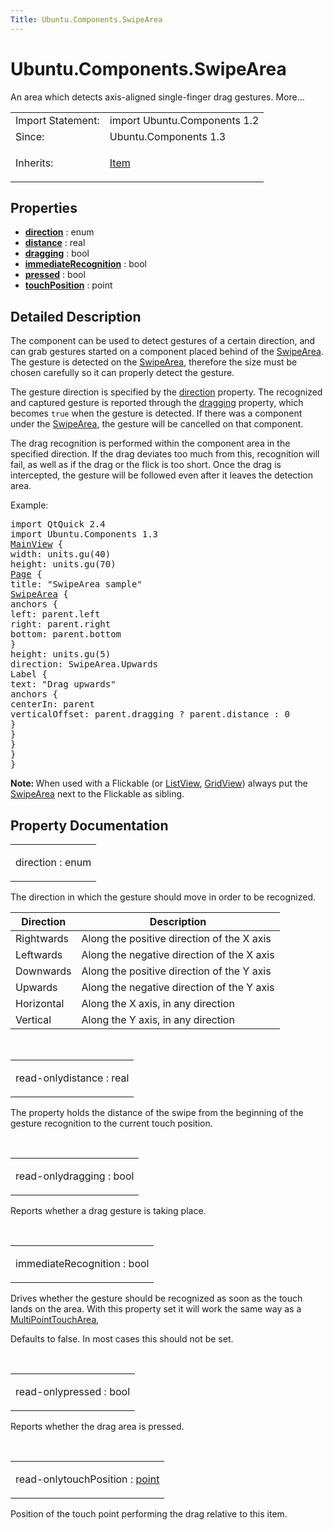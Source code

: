 ```yaml
---
Title: Ubuntu.Components.SwipeArea
---
```


# Ubuntu.Components.SwipeArea

<span class="subtitle"></span>
<!-- $$$SwipeArea-brief -->
<p>An area which detects axis-aligned single-finger drag gestures. More...</p>
<!-- @@@SwipeArea -->
<table class="alignedsummary">
<tr><td class="memItemLeft rightAlign topAlign"> Import Statement:</td><td class="memItemRight bottomAlign"> import Ubuntu.Components 1.2</td></tr><tr><td class="memItemLeft rightAlign topAlign"> Since:</td><td class="memItemRight bottomAlign">  Ubuntu.Components 1.3</td></tr><tr><td class="memItemLeft rightAlign topAlign"> Inherits:</td><td class="memItemRight bottomAlign"> <p><a href="QtQuick.Item.md">Item</a></p>
</td></tr></table><ul>
</ul>
<h2 id="properties">Properties</h2>
<ul>
<li class="fn"><b><b><a href="Ubuntu.Components.SwipeArea.md#direction-prop">direction</a></b></b> : enum</li>
<li class="fn"><b><b><a href="Ubuntu.Components.SwipeArea.md#distance-prop">distance</a></b></b> : real</li>
<li class="fn"><b><b><a href="Ubuntu.Components.SwipeArea.md#dragging-prop">dragging</a></b></b> : bool</li>
<li class="fn"><b><b><a href="Ubuntu.Components.SwipeArea.md#immediateRecognition-prop">immediateRecognition</a></b></b> : bool</li>
<li class="fn"><b><b><a href="Ubuntu.Components.SwipeArea.md#pressed-prop">pressed</a></b></b> : bool</li>
<li class="fn"><b><b><a href="Ubuntu.Components.SwipeArea.md#touchPosition-prop">touchPosition</a></b></b> : point</li>
</ul>
<!-- $$$SwipeArea-description -->
<h2 id="details">Detailed Description</h2>
</p>
<p>The component can be used to detect gestures of a certain direction, and can grab gestures started on a component placed behind of the <a href="Ubuntu.Components.SwipeArea.md">SwipeArea</a>. The gesture is detected on the <a href="Ubuntu.Components.SwipeArea.md">SwipeArea</a>, therefore the size must be chosen carefully so it can properly detect the gesture.</p>
<p>The gesture direction is specified by the <a href="Ubuntu.Components.SwipeArea.md#direction-prop">direction</a> property. The recognized and captured gesture is reported through the <a href="Ubuntu.Components.SwipeArea.md#dragging-prop">dragging</a> property, which becomes <code>true</code> when the gesture is detected. If there was a component under the <a href="Ubuntu.Components.SwipeArea.md">SwipeArea</a>, the gesture will be cancelled on that component.</p>
<p>The drag recognition is performed within the component area in the specified direction. If the drag deviates too much from this, recognition will fail, as well as if the drag or the flick is too short. Once the drag is intercepted, the gesture will be followed even after it leaves the detection area.</p>
<p>Example:</p>
<pre class="qml">import QtQuick 2.4
import Ubuntu.Components 1.3
<span class="type"><a href="Ubuntu.Components.MainView.md">MainView</a></span> {
<span class="name">width</span>: <span class="name">units</span>.<span class="name">gu</span>(<span class="number">40</span>)
<span class="name">height</span>: <span class="name">units</span>.<span class="name">gu</span>(<span class="number">70</span>)
<span class="type"><a href="Ubuntu.Components.Page.md">Page</a></span> {
<span class="name">title</span>: <span class="string">&quot;SwipeArea sample&quot;</span>
<span class="type"><a href="Ubuntu.Components.SwipeArea.md">SwipeArea</a></span> {
<span class="type">anchors</span> {
<span class="name">left</span>: <span class="name">parent</span>.<span class="name">left</span>
<span class="name">right</span>: <span class="name">parent</span>.<span class="name">right</span>
<span class="name">bottom</span>: <span class="name">parent</span>.<span class="name">bottom</span>
}
<span class="name">height</span>: <span class="name">units</span>.<span class="name">gu</span>(<span class="number">5</span>)
<span class="name">direction</span>: <span class="name">SwipeArea</span>.<span class="name">Upwards</span>
<span class="type">Label</span> {
<span class="name">text</span>: <span class="string">&quot;Drag upwards&quot;</span>
<span class="type">anchors</span> {
<span class="name">centerIn</span>: <span class="name">parent</span>
<span class="name">verticalOffset</span>: <span class="name">parent</span>.<span class="name">dragging</span> ? <span class="name">parent</span>.<span class="name">distance</span> : <span class="number">0</span>
}
}
}
}
}</pre>
<p><b>Note: </b>When used with a Flickable (or <a href="QtQuick.ListView.md">ListView</a>, <a href="QtQuick.qtquick-draganddrop-example.md#gridview">GridView</a>) always put the <a href="Ubuntu.Components.SwipeArea.md">SwipeArea</a> next to the Flickable as sibling.</p><!-- @@@SwipeArea -->
<h2>Property Documentation</h2>
<!-- $$$direction -->
<table class="qmlname"><tr valign="top" id="direction-prop"><td class="tblQmlPropNode"><p><span class="name">direction</span> : <span class="type">enum</span></p></td></tr></table><p>The direction in which the gesture should move in order to be recognized.</p>
<table class="generic">
<thead><tr class="qt-style"><th >Direction</th><th >Description</th></tr></thead>
<tr valign="top"><td >Rightwards</td><td >Along the positive direction of the X axis</td></tr>
<tr valign="top"><td >Leftwards</td><td >Along the negative direction of the X axis</td></tr>
<tr valign="top"><td >Downwards</td><td >Along the positive direction of the Y axis</td></tr>
<tr valign="top"><td >Upwards</td><td >Along the negative direction of the Y axis</td></tr>
<tr valign="top"><td >Horizontal</td><td >Along the X axis, in any direction</td></tr>
<tr valign="top"><td >Vertical</td><td >Along the Y axis, in any direction</td></tr>
</table>
<!-- @@@direction -->
<br/>
<!-- $$$distance -->
<table class="qmlname"><tr valign="top" id="distance-prop"><td class="tblQmlPropNode"><p><span class="qmlreadonly">read-only</span><span class="name">distance</span> : <span class="type">real</span></p></td></tr></table><p>The property holds the distance of the swipe from the beginning of the gesture recognition to the current touch position.</p>
<!-- @@@distance -->
<br/>
<!-- $$$dragging -->
<table class="qmlname"><tr valign="top" id="dragging-prop"><td class="tblQmlPropNode"><p><span class="qmlreadonly">read-only</span><span class="name">dragging</span> : <span class="type">bool</span></p></td></tr></table><p>Reports whether a drag gesture is taking place.</p>
<!-- @@@dragging -->
<br/>
<!-- $$$immediateRecognition -->
<table class="qmlname"><tr valign="top" id="immediateRecognition-prop"><td class="tblQmlPropNode"><p><span class="name">immediateRecognition</span> : <span class="type">bool</span></p></td></tr></table><p>Drives whether the gesture should be recognized as soon as the touch lands on the area. With this property set it will work the same way as a <a href="QtQuick.MultiPointTouchArea.md">MultiPointTouchArea</a>,</p>
<p>Defaults to false. In most cases this should not be set.</p>
<!-- @@@immediateRecognition -->
<br/>
<!-- $$$pressed -->
<table class="qmlname"><tr valign="top" id="pressed-prop"><td class="tblQmlPropNode"><p><span class="qmlreadonly">read-only</span><span class="name">pressed</span> : <span class="type">bool</span></p></td></tr></table><p>Reports whether the drag area is pressed.</p>
<!-- @@@pressed -->
<br/>
<!-- $$$touchPosition -->
<table class="qmlname"><tr valign="top" id="touchPosition-prop"><td class="tblQmlPropNode"><p><span class="qmlreadonly">read-only</span><span class="name">touchPosition</span> : <span class="type"><a href="http://doc.qt.io/qt-5/qml-point.html">point</a></span></p></td></tr></table><p>Position of the touch point performing the drag relative to this item.</p>
<!-- @@@touchPosition -->
<br/>
